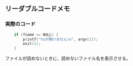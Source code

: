 ## リーダブルコードメモ

### 実際のコード

```c
    if (fname == NULL) {
        printf("%sが開けません\n", argv[1]);
        exit(1);
    }
```

ファイルが読めないときに、読めないファイル名を表示させる。
